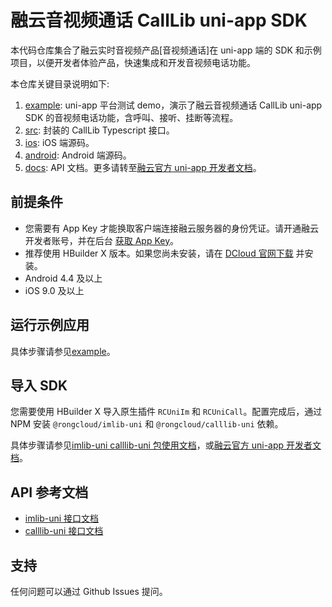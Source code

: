 # 融云音视频通话 CallLib uni-app SDK 

本代码仓库集合了融云实时音视频产品[音视频通话]在 uni-app 端的 SDK 和示例项目，以便开发者体验产品，快速集成和开发音视频电话功能。

本仓库关键目录说明如下: 

1. [example](example): uni-app 平台测试 demo，演示了融云音视频通话 CallLib uni-app SDK 的音视频电话功能，含呼叫、接听、挂断等流程。
1. [src](src): 封装的 CallLib Typescript 接口。
1. [ios](ios): iOS 端源码。
1. [android](android): Android 端源码。
1. [docs](docs): API 文档。更多请转至[融云官方 uni-app 开发者文档](http://doc.rongcloud.cn/call/uni-app/5.X/prepare)。


## 前提条件

* 您需要有 App Key 才能换取客户端连接融云服务器的身份凭证。请开通融云开发者账号，并在后台 [获取 App Key](https://developer.rongcloud.cn/app/appkey)。
* 推荐使用 HBuilder X 版本。如果您尚未安装，请在 [DCloud 官网下载](https://www.dcloud.io/hbuilderx.html) 并安装。
* Android 4.4 及以上
* iOS 9.0 及以上

## 运行示例应用

具体步骤请参见[example](example)。

## 导入 SDK

您需要使用 HBuilder X 导入原生插件 `RCUniIm` 和 `RCUniCall`。配置完成后，通过 NPM 安装 `@rongcloud/imlib-uni` 和 `@rongcloud/calllib-uni` 依赖。

具体步骤请参见[imlib-uni calllib-uni 包使用文档](INTRODUCTION.md)，或[融云官方 uni-app 开发者文档](http://doc.rongcloud.cn/call/uni-app/5.X/calllib/import)。


## API 参考文档

- [imlib-uni 接口文档](https://rongcloud.github.io/rongcloud-uniapp-imlib/)
- [calllib-uni 接口文档](https://rongcloud.github.io/uni-calllib/)

## 支持

任何问题可以通过 Github Issues 提问。


